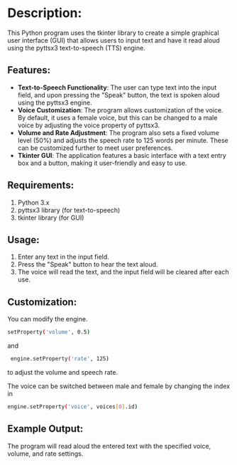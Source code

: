 # Description:

This Python program uses the tkinter library to create a simple graphical user interface (GUI) that allows users to input text and have it read aloud using the pyttsx3 text-to-speech (TTS) engine.

## Features:

- **Text-to-Speech Functionality**: The user can type text into the input field, and upon pressing the "Speak" button, the text is spoken aloud using the pyttsx3 engine.
- **Voice Customization**: The program allows customization of the voice. By default, it uses a female voice, but this can be changed to a male voice by adjusting the voice property of pyttsx3.
- **Volume and Rate Adjustment**: The program also sets a fixed volume level (50%) and adjusts the speech rate to 125 words per minute. These can be customized further to meet user preferences.
- **Tkinter GUI**: The application features a basic interface with a text entry box and a button, making it user-friendly and easy to use.

## Requirements:

1. Python 3.x
2. pyttsx3 library (for text-to-speech)
3. tkinter library (for GUI)

## Usage:

1. Enter any text in the input field.
2. Press the "Speak" button to hear the text aloud.
3. The voice will read the text, and the input field will be cleared after each use.

## Customization:

You can modify the engine.

```sh
setProperty('volume', 0.5) 
```
and

```sh
 engine.setProperty('rate', 125) 
```

to adjust the volume and speech rate.

The voice can be switched between male and female by changing the index in 
```sh
engine.setProperty('voice', voices[0].id)
```

## Example Output:

The program will read aloud the entered text with the specified voice, volume, and rate settings.
